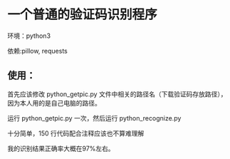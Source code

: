 # 一个普通的验证码识别程序

环境：python3

依赖:pillow, requests

## 使用：

首先应该修改 python_getpic.py 文件中相关的路径名（下载验证码存放路径），因为本人用的是自己电脑的路径。

运行 python_getpic.py 一次，然后运行 python_recognize.py

十分简单，150 行代码配合注释应该也不算难理解

我的识别结果正确率大概在97%左右。
